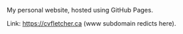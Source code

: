 My personal website, hosted using GitHub Pages.

Link: https://cvfletcher.ca (www subdomain redicts here).
